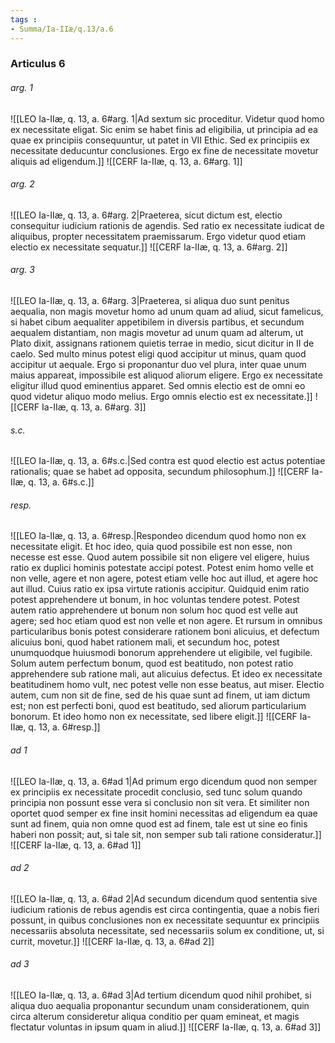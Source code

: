 ```yaml
---
tags : 
- Summa/Ia-IIæ/q.13/a.6
---
```


### Articulus 6

###### arg. 1
![[LEO Ia-IIæ, q. 13, a. 6#arg. 1|Ad sextum sic proceditur. Videtur quod homo ex necessitate eligat. Sic enim se habet finis ad eligibilia, ut principia ad ea quae ex principiis consequuntur, ut patet in VII Ethic. Sed ex principiis ex necessitate deducuntur conclusiones. Ergo ex fine de necessitate movetur aliquis ad eligendum.]]
![[CERF Ia-IIæ, q. 13, a. 6#arg. 1]]

###### arg. 2
![[LEO Ia-IIæ, q. 13, a. 6#arg. 2|Praeterea, sicut dictum est, electio consequitur iudicium rationis de agendis. Sed ratio ex necessitate iudicat de aliquibus, propter necessitatem praemissarum. Ergo videtur quod etiam electio ex necessitate sequatur.]]
![[CERF Ia-IIæ, q. 13, a. 6#arg. 2]]

###### arg. 3
![[LEO Ia-IIæ, q. 13, a. 6#arg. 3|Praeterea, si aliqua duo sunt penitus aequalia, non magis movetur homo ad unum quam ad aliud, sicut famelicus, si habet cibum aequaliter appetibilem in diversis partibus, et secundum aequalem distantiam, non magis movetur ad unum quam ad alterum, ut Plato dixit, assignans rationem quietis terrae in medio, sicut dicitur in II de caelo. Sed multo minus potest eligi quod accipitur ut minus, quam quod accipitur ut aequale. Ergo si proponantur duo vel plura, inter quae unum maius appareat, impossibile est aliquod aliorum eligere. Ergo ex necessitate eligitur illud quod eminentius apparet. Sed omnis electio est de omni eo quod videtur aliquo modo melius. Ergo omnis electio est ex necessitate.]]
![[CERF Ia-IIæ, q. 13, a. 6#arg. 3]]

###### s.c.
![[LEO Ia-IIæ, q. 13, a. 6#s.c.|Sed contra est quod electio est actus potentiae rationalis; quae se habet ad opposita, secundum philosophum.]]
![[CERF Ia-IIæ, q. 13, a. 6#s.c.]]

###### resp.
![[LEO Ia-IIæ, q. 13, a. 6#resp.|Respondeo dicendum quod homo non ex necessitate eligit. Et hoc ideo, quia quod possibile est non esse, non necesse est esse. Quod autem possibile sit non eligere vel eligere, huius ratio ex duplici hominis potestate accipi potest. Potest enim homo velle et non velle, agere et non agere, potest etiam velle hoc aut illud, et agere hoc aut illud. Cuius ratio ex ipsa virtute rationis accipitur. Quidquid enim ratio potest apprehendere ut bonum, in hoc voluntas tendere potest. Potest autem ratio apprehendere ut bonum non solum hoc quod est velle aut agere; sed hoc etiam quod est non velle et non agere. Et rursum in omnibus particularibus bonis potest considerare rationem boni alicuius, et defectum alicuius boni, quod habet rationem mali, et secundum hoc, potest unumquodque huiusmodi bonorum apprehendere ut eligibile, vel fugibile. Solum autem perfectum bonum, quod est beatitudo, non potest ratio apprehendere sub ratione mali, aut alicuius defectus. Et ideo ex necessitate beatitudinem homo vult, nec potest velle non esse beatus, aut miser. Electio autem, cum non sit de fine, sed de his quae sunt ad finem, ut iam dictum est; non est perfecti boni, quod est beatitudo, sed aliorum particularium bonorum. Et ideo homo non ex necessitate, sed libere eligit.]]
![[CERF Ia-IIæ, q. 13, a. 6#resp.]]

###### ad 1
![[LEO Ia-IIæ, q. 13, a. 6#ad 1|Ad primum ergo dicendum quod non semper ex principiis ex necessitate procedit conclusio, sed tunc solum quando principia non possunt esse vera si conclusio non sit vera. Et similiter non oportet quod semper ex fine insit homini necessitas ad eligendum ea quae sunt ad finem, quia non omne quod est ad finem, tale est ut sine eo finis haberi non possit; aut, si tale sit, non semper sub tali ratione consideratur.]]
![[CERF Ia-IIæ, q. 13, a. 6#ad 1]]

###### ad 2
![[LEO Ia-IIæ, q. 13, a. 6#ad 2|Ad secundum dicendum quod sententia sive iudicium rationis de rebus agendis est circa contingentia, quae a nobis fieri possunt, in quibus conclusiones non ex necessitate sequuntur ex principiis necessariis absoluta necessitate, sed necessariis solum ex conditione, ut, si currit, movetur.]]
![[CERF Ia-IIæ, q. 13, a. 6#ad 2]]

###### ad 3
![[LEO Ia-IIæ, q. 13, a. 6#ad 3|Ad tertium dicendum quod nihil prohibet, si aliqua duo aequalia proponantur secundum unam considerationem, quin circa alterum consideretur aliqua conditio per quam emineat, et magis flectatur voluntas in ipsum quam in aliud.]]
![[CERF Ia-IIæ, q. 13, a. 6#ad 3]]

